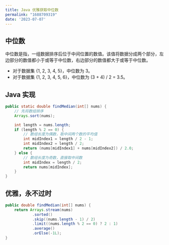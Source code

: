 ```yaml
---
title: Java 优雅获取中位数
permalink: "1688709319"
date: '2023-07-07'
---
```


## 中位数

中位数是指，一组数据排序后位于中间位置的数值。该值将数据分成两个部分，左边部分的数值都小于或等于中位数，右边部分的数值都大于或等于中位数。

- 对于数据集 {1, 2, 3, 4, 5}，中位数为 3。
- 对于数据集 {1, 2, 3, 4, 5, 6}，中位数为 (3 + 4) / 2 = 3.5。

## Java 实现

```java
public static double findMedian(int[] nums) {
    // 先将数组排序
    Arrays.sort(nums);

    int length = nums.length;
    if (length % 2 == 0) {
        // 数组长度为偶数，取中间两个数的平均值
        int midIndex1 = length / 2 - 1;
        int midIndex2 = length / 2;
        return (nums[midIndex1] + nums[midIndex2]) / 2.0;
    } else {
        // 数组长度为奇数，直接取中间数
        int midIndex = length / 2;
        return nums[midIndex];
    }
}
```

## 优雅，永不过时

```java
public double findMedian(int[] nums) {
    return Arrays.stream(nums)
            .sorted()
            .skip((nums.length - 1) / 2)
            .limit((nums.length % 2 == 0) ? 2 : 1)
            .average()
            .orElse(-1L);
}
```